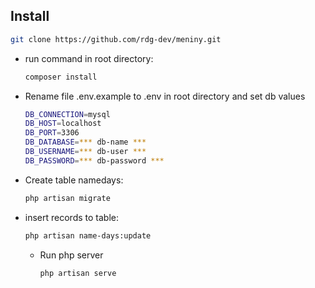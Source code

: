 ## Install
 ```bash
 git clone https://github.com/rdg-dev/meniny.git
 ```
 - run command in root directory: 
   ```bash
   composer install
   ```
 - Rename file .env.example to .env in root directory and set db values
   ```bash
   DB_CONNECTION=mysql
   DB_HOST=localhost
   DB_PORT=3306
   DB_DATABASE=*** db-name ***
   DB_USERNAME=*** db-user ***
   DB_PASSWORD=*** db-password ***
   ```
 - Create table namedays: 
   ```bash
   php artisan migrate
   ```
 - insert records to table: 
   ```bash
   php artisan name-days:update
   ```
   - Run php server
     ```bash
     php artisan serve
     ```
